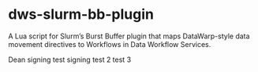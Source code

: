 # dws-slurm-bb-plugin
A Lua script for Slurm’s Burst Buffer plugin that maps DataWarp-style data movement directives to Workflows in Data Workflow Services.


Dean signing test
signing test 2
test 3

